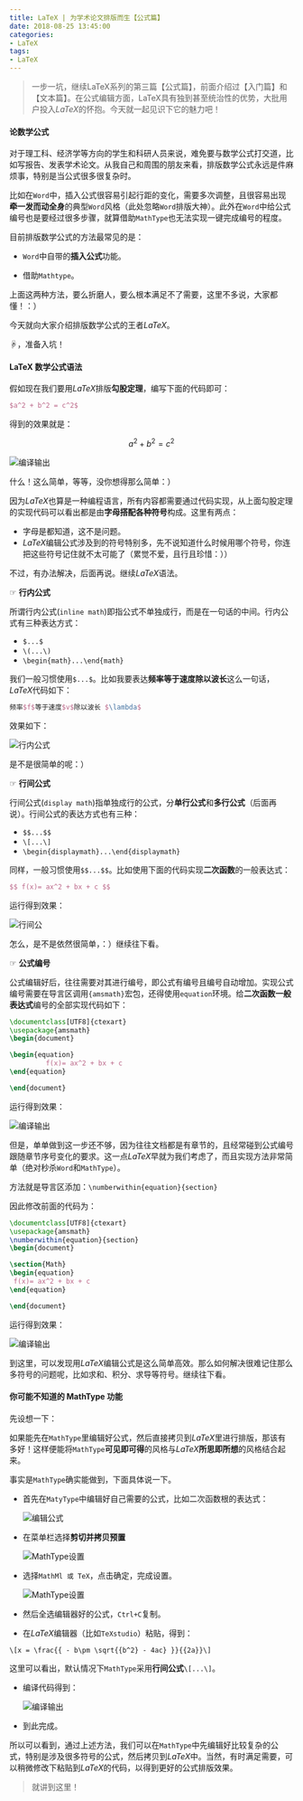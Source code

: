 ```yaml
---
title: LaTeX | 为学术论文排版而生【公式篇】
date: 2018-08-25 13:45:00
categories:
- LaTeX
tags:
- LaTeX
---
```


> 一步一坑，继续LaTeX系列的第三篇【公式篇】，前面介绍过【入门篇】和【文本篇】。在公式编辑方面，LaTeX具有独到甚至统治性的优势，大批用户投入$LaTeX$的怀抱。今天就一起见识下它的魅力吧！


#### 论数学公式
对于理工科、经济学等方向的学生和科研人员来说，难免要与数学公式打交道，比如写报告、发表学术论文。从我自己和周围的朋友来看，排版数学公式永远是件麻烦事，特别是当公式很多很复杂时。

比如在`Word`中，插入公式很容易引起行距的变化，需要多次调整，且很容易出现**牵一发而动全身**的典型`Word`风格（此处忽略`Word`排版大神）。此外在`Word`中给公式编号也是要经过很多步骤，就算借助`MathType`也无法实现一键完成编号的程度。

目前排版数学公式的方法最常见的是：

- `Word`中自带的**插入公式**功能。

- 借助`Mathtype`。

上面这两种方法，要么折磨人，要么根本满足不了需要，这里不多说，大家都懂！：）

今天就向大家介绍排版数学公式的王者$LaTeX$。

☟，准备入坑！


#### LaTeX 数学公式语法

假如现在我们要用$LaTeX$排版**勾股定理**，编写下面的代码即可：

```latex
$a^2 + b^2 = c^2$
```
得到的效果就是：

$$a^2+b^2=c^2$$

![编译输出](http://upload-images.jianshu.io/upload_images/2787497-154809dda827ec72.jpg )

什么！这么简单，等等，没你想得那么简单：）

因为$LaTeX$也算是一种编程语言，所有内容都需要通过代码实现，从上面勾股定理的实现代码可以看出都是由**字母搭配各种符号**构成。这里有两点：

- 字母是都知道，这不是问题。
- $LaTeX$编辑公式涉及到的符号特别多，先不说知道什么时候用哪个符号，你连把这些符号记住就不太可能了（累觉不爱，且行且珍惜：））

不过，有办法解决，后面再说。继续$LaTeX$语法。

☞ **行内公式**

所谓行内公式(`inline math`)即指公式不单独成行，而是在一句话的中间。行内公式有三种表达方式：

- `$...$`
- `\(...\)`
- `\begin{math}...\end{math}`

我们一般习惯使用`$...$`。比如我要表达**频率等于速度除以波长**这么一句话，$LaTeX$代码如下：

```latex
频率$f$等于速度$v$除以波长 $\lambda$
```

效果如下：

![行内公式](http://upload-images.jianshu.io/upload_images/2787497-0f2add439759d81a.jpg?)


是不是很简单的呢：）


☞ **行间公式**

行间公式(`display math`)指单独成行的公式，分**单行公式**和**多行公式**（后面再说）。行间公式的表达方式也有三种：

- `$$...$$`
- `\[...\]`
- `\begin{displaymath}...\end{displaymath}`

同样，一般习惯使用`$$...$$`。比如使用下面的代码实现**二次函数**的一般表达式：

```latex
$$ f(x)= ax^2 + bx + c $$
```
运行得到效果：

![行间公](http://upload-images.jianshu.io/upload_images/2787497-170e1834b38ae4fb.jpg)



怎么，是不是依然很简单，：）继续往下看。

☞ **公式编号**

公式编辑好后，往往需要对其进行编号，即公式有编号且编号自动增加。实现公式编号需要在导言区调用`{amsmath}`宏包，还得使用`equation`环境。给**二次函数一般表达式**编号的全部实现代码如下：

```latex
\documentclass[UTF8]{ctexart}
\usepackage{amsmath}
\begin{document}

\begin{equation}
         f(x)= ax^2 + bx + c 
\end{equation}

\end{document}

```
运行得到效果：

![编译输出](http://upload-images.jianshu.io/upload_images/2787497-dfb3de00e71458f1.jpg)

但是，单单做到这一步还不够，因为往往文档都是有章节的，且经常碰到公式编号跟随章节序号变化的要求。这一点$LaTeX$早就为我们考虑了，而且实现方法非常简单（绝对秒杀`Word`和`MathType`）。

方法就是导言区添加：`\numberwithin{equation}{section}`

因此修改前面的代码为：

```latex
\documentclass[UTF8]{ctexart}
\usepackage{amsmath}
\numberwithin{equation}{section}
\begin{document}

\section{Math}
\begin{equation}
 f(x)= ax^2 + bx + c 
\end{equation}

\end{document}
```
运行得到效果：


![编译输出](http://upload-images.jianshu.io/upload_images/2787497-ed95fa74629b8746.jpg)

到这里，可以发现用$LaTeX$编辑公式是这么简单高效。那么如何解决很难记住那么多符号的问题呢，比如求和、积分、求导等符号。继续往下看。

####  你可能不知道的 MathType 功能

先设想一下：

如果能先在`MathType`里编辑好公式，然后直接拷贝到$LaTeX$里进行排版，那该有多好！这样便能将`MathType`**可见即可得**的风格与$LaTeX$**所思即所想**的风格结合起来。

事实是`MathType`确实能做到，下面具体说一下。

- 首先在`MatyType`中编辑好自己需要的公式，比如二次函数根的表达式：

  ![编辑公式](http://upload-images.jianshu.io/upload_images/2787497-2deafc57b09682d6.jpg)

- 在菜单栏选择**剪切并拷贝预置**

  ![MathType设置](http://upload-images.jianshu.io/upload_images/2787497-7d969dd47687a124.png)

- 选择`MathMl 或 TeX`，点击确定，完成设置。

  ![MathType设置](http://upload-images.jianshu.io/upload_images/2787497-ce62ef8257c9fe13.jpg)
- 然后全选编辑器好的公式，`Ctrl+C`复制。

- 在$LaTeX$编辑器（比如`TeXstudio`）粘贴，得到：

`\[x = \frac{{ - b\pm \sqrt{{b^2} - 4ac} }}{{2a}}\]`


这里可以看出，默认情况下`MathType`采用**行间公式**`\[...\]`。
- 编译代码得到：

  ![编译输出](http://upload-images.jianshu.io/upload_images/2787497-49d04b0297a9892f.jpg)

- 到此完成。

所以可以看到，通过上述方法，我们可以在`MathType`中先编辑好比较复杂的公式，特别是涉及很多符号的公式，然后拷贝到$LaTeX$中。当然，有时满足需要，可以稍微修改下粘贴到$LaTeX$的代码，以得到更好的公式排版效果。

> 就讲到这里！